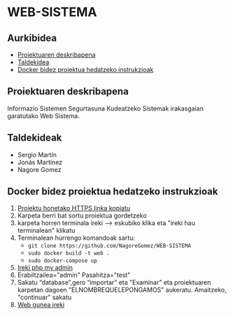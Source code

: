 # WEB-SISTEMA

## Aurkibidea
* [Proiektuaren deskribapena](#Proiektuen-deskribapena)
* [Taldekidea](#Taldekideak)
* [Docker bidez proiektua hedatzeko instrukzioak](#Docker-bidez-proiektua-hedatzeko-instrukzioak)

## Proiektuaren deskribapena
Informazio Sistemen Segurtasuna Kudeatzeko Sistemak irakasgaian garatutako Web Sistema.


## Taldekideak
* Sergio Martín
* Jonás Martínez
* Nagore Gomez

## Docker bidez proiektua hedatzeko instrukzioak
1. [Proiektu honetako HTTPS linka kopiatu](https://github.com/NagoreGomez/WEB-SISTEMA)
2. Karpeta berri bat sortu proiektua gordetzeko
3. karpeta horren terminala ireki --> eskubiko klika eta "ireki hau terminalean" klikatu
4. Terminalean hurrengo komandoak sartu:
    * `git clone https://github.com/NagoreGomez/WEB-SISTEMA`
    * `sudo docker build -t web .`
    * `sudo docker-compose up`
5. [Ireki php my admin](http://localhost:8890)
6. Erabiltzailea="admin" Pasahitza="test"
7. Sakatu “database”,gero “importar” eta "Examinar" eta proiektuaren karpetan dagoen "ELNOMBREQUELEPONGAMOS" aukeratu. Amaitzeko, "continuar" sakatu
9. [Web gunea ireki](http://localhost:81/index.php)
